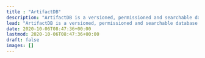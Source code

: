 ```yaml
---
title : "ArtifactDB"
description: "ArtifactDB is a versioned, permissioned and searchable database for artifacts generated by typical data science workflows."
lead: "ArtifactDB is a versioned, permissioned and searchable database for artifacts generated by typical data science workflows."
date: 2020-10-06T08:47:36+00:00
lastmod: 2020-10-06T08:47:36+00:00
draft: false
images: []
---
```

